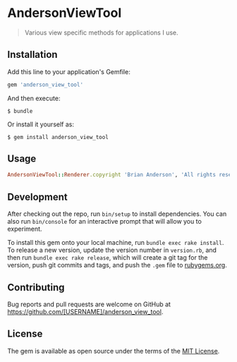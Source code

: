 # AndersonViewTool

> Various view specific methods for applications I use.

## Installation

Add this line to your application's Gemfile:

```ruby
gem 'anderson_view_tool'
```

And then execute:

    $ bundle

Or install it yourself as:

    $ gem install anderson_view_tool

## Usage

```ruby
AndersonViewTool::Renderer.copyright 'Brian Anderson', 'All rights reserved'
```

## Development

After checking out the repo, run `bin/setup` to install dependencies. You can also run `bin/console` for an interactive prompt that will allow you to experiment.

To install this gem onto your local machine, run `bundle exec rake install`. To release a new version, update the version number in `version.rb`, and then run `bundle exec rake release`, which will create a git tag for the version, push git commits and tags, and push the `.gem` file to [rubygems.org](https://rubygems.org).

## Contributing

Bug reports and pull requests are welcome on GitHub at https://github.com/[USERNAME]/anderson_view_tool.


## License

The gem is available as open source under the terms of the [MIT License](http://opensource.org/licenses/MIT).

